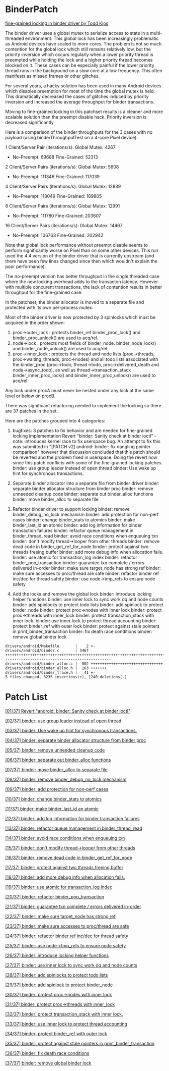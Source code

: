 # BinderPatch
[fine-grained locking in binder driver by Todd Kjos](https://www.mail-archive.com/linux-kernel@vger.kernel.org/msg1434375.html)

The binder driver uses a global mutex to serialize access to state in a
multi-threaded environment. This global lock has been increasingly
problematic as Android devices have scaled to more cores. The problem is
not so much contention for the global lock which still remains relatively
low, but the priority inversion which occurs regularly when a lower
priority thread is preempted while holding the lock and a higher priority
thread becomes blocked on it. These cases can be especially painful if the
lower priority thread runs in the background on a slow core at a low
frequency. This often manifests as missed frames or other glitches.

For several years, a hacky solution has been used in many Android devices
which disables preemption for most of the time the global mutex is held.
This dramatically decreased the cases of glitches induced by priority
inversion and increased the average throughput for binder transactions.

Moving to fine-grained locking in this patchset results is a cleaner
and more scalable solution than the preempt disable hack. Priority
inversion is decreased significantly.

Here is a comparison of the binder throughputs for the 3 cases
with no payload (using binderThroughputTest on a 4-core Pixel device):

1 Client/Server Pair (iterations/s):
Global Mutex:    4267
+ No-Preempt:   69688
Fine-Grained:   52313

2 Client/Server Pairs (iterations/s):
Global Mutex:     5608
+ No-Preempt:   111346
Fine-Grained:   117039

4 Client/Server Pairs (iterations/s):
Global Mutex:    12839
+ No-Preempt:   118049
Fine-Grained:   189805

8 Client/Server Pairs (iterations/s):
Global Mutex:    12991
+ No-Preempt:   111780
Fine-Grained:   203607

16 Client/Server Pairs (iterations/s):
Global Mutex:    14467
+ No-Preempt:   106763
Fine-Grained:   202942

Note that global lock performance without preempt disable seems to perform
significantly worse on Pixel than on some other devices. This run used the
4.4 version of the binder driver that is currently upstream (and there
have been few lines changed since then which wouldn't explain the poor
performance).

The no-preempt version has better throughput in the single threaded case
where the new locking overhead adds to the transacton latency. However
with multiple concurent transactions, the lack of contention results in
better throughput for the fine-grained case.

In the patchset, the binder allocator is moved to a separate file and
protected with its own per-process mutex.

Most of the binder driver is now protected by 3 spinlocks which must be
acquired in the order shown:
1) proc->outer_lock : protects binder_ref binder_proc_lock() and
   binder_proc_unlock() are used to acq/rel.
2) node->lock : protects most fields of binder_node.  binder_node_lock()
   and binder_node_unlock() are used to acq/rel
3) proc->inner_lock : protects the thread and node lists (proc->threads,
   proc->waiting_threads, proc->nodes) and all todo lists associated with
   the binder_proc (proc->todo, thread->todo, proc->delivered_death and
   node->async_todo), as well as thread->transaction_stack
   binder_inner_proc_lock() and binder_inner_proc_unlock() are used
   to acq/rel

Any lock under procA must never be nested under any lock at the same
level or below on procB.

There was significant refactoring needed to implement the locking so there
are 37 patches in the set.

Here are the patches grouped into 4 categories:

1) bugfixes: 3 patches to fix behavior and are
   needed for fine-grained locking implementation
        Revert "binder: Sanity check at binder ioctl"
          - note: introduces kernel race to fix userspace bug. An
                  attempt to fix this was submitted in
                  "[PATCH v2] android: binder: fix dangling pointer comparison"
                  however that discussion concluded that this
                  patch should be reverted and the problem fixed
                  in userspace. Doing the revert now since this patch
                  conflicts with some of the fine-grained locking
                  patches.
        binder: use group leader instead of open thread
        binder: Use wake up hint for synchronous transactions.

2) Separate binder allocator into a separate file from binder driver
        binder: separate binder allocator structure from binder proc
        binder: remove unneeded cleanup code
        binder: separate out binder_alloc functions
        binder: move binder_alloc to separate file

3) Refactor binder driver to support locking
        binder: remove binder_debug_no_lock mechanism
        binder: add protection for non-perf cases
        binder: change binder_stats to atomics
        binder: make binder_last_id an atomic
        binder: add log information for binder transaction failures
        binder: refactor queue management in binder_thread_read
        binder: avoid race conditions when enqueuing txn 
        binder: don't modify thread->looper from other threads
        binder: remove dead code in binder_get_ref_for_node
        binder: protect against two threads freeing buffer
        binder: add more debug info when allocation fails.
        binder: use atomic for transaction_log index
        binder: refactor binder_pop_transaction
        binder: guarantee txn complete / errors delivered in-order
        binder: make sure target_node has strong ref 
        binder: make sure accesses to proc/thread are safe
        binder: refactor binder ref inc/dec for thread safety
        binder: use node->tmp_refs to ensure node safety

4) Add the locks and remove the global lock
        binder: introduce locking helper functions
        binder: use inner lock to sync work dq and node counts
        binder: add spinlocks to protect todo lists
        binder: add spinlock to protect binder_node
        binder: protect proc->nodes with inner lock
        binder: protect proc->threads with inner_lock
        binder: protect transaction_stack with inner lock.
        binder: use inner lock to protect thread accounting
        binder: protect binder_ref with outer lock
        binder: protect against stale pointers in print_binder_transaction
        binder: fix death race conditions
        binder: remove global binder lock

```
drivers/android/Makefile       |    2 +-
drivers/android/binder.c       | 3467 +++++++++++++++++++++++++++++++++++++++++++++++++++++++++++++++++++++++++++++++++++++++++------------------------------------------------
drivers/android/binder_alloc.c |  802 ++++++++++++++++++++++++++++++++
drivers/android/binder_alloc.h |  163 +++++++
drivers/android/binder_trace.h |   41 +-
5 files changed, 3235 insertions(+), 1240 deletions(-)
```
# Patch List
[[01/37] Revert "android: binder: Sanity check at binder ioctl"](https://patchwork.kernel.org/patch/9817743/)

[[02/37] binder: use group leader instead of open thread](https://patchwork.kernel.org/patch/9817803/)

[[03/37] binder: Use wake up hint for synchronous transactions.](https://patchwork.kernel.org/patch/9817747/)

[[04/37] binder: separate binder allocator structure from binder proc](https://patchwork.kernel.org/patch/9817745/)

[[05/37] binder: remove unneeded cleanup code](https://patchwork.kernel.org/patch/9817817/)

[[06/37] binder: separate out binder_alloc functions](https://patchwork.kernel.org/patch/9817753/)

[[07/37] binder: move binder_alloc to separate file](https://patchwork.kernel.org/patch/9817759/)

[[08/37] binder: remove binder_debug_no_lock mechanism](https://patchwork.kernel.org/patch/9817811/)

[[09/37] binder: add protection for non-perf cases](https://patchwork.kernel.org/patch/9817749/)

[[10/37] binder: change binder_stats to atomics](https://patchwork.kernel.org/patch/9817755/)

[[11/37] binder: make binder_last_id an atomic](https://patchwork.kernel.org/patch/9817809/)

[[12/37] binder: add log information for binder transaction failures](https://patchwork.kernel.org/patch/9817751/)

[[13/37] binder: refactor queue management in binder_thread_read](https://patchwork.kernel.org/patch/9817757/)

[[14/37] binder: avoid race conditions when enqueuing txn](https://patchwork.kernel.org/patch/9817813/)

[[15/37] binder: don't modify thread->looper from other threads](https://patchwork.kernel.org/patch/9817799/)

[[16/37] binder: remove dead code in binder_get_ref_for_node](https://patchwork.kernel.org/patch/9817819/)

[[17/37] binder: protect against two threads freeing buffer](https://patchwork.kernel.org/patch/9817815/)

[[18/37] binder: add more debug info when allocation fails.](https://patchwork.kernel.org/patch/9817797/)

[[19/37] binder: use atomic for transaction_log index](https://patchwork.kernel.org/patch/9817807/)

[[20/37] binder: refactor binder_pop_transaction](https://patchwork.kernel.org/patch/9817793/)

[[21/37] binder: guarantee txn complete / errors delivered in-order](https://patchwork.kernel.org/patch/9817805/)

[[22/37] binder: make sure target_node has strong ref](https://patchwork.kernel.org/patch/9817787/)

[[23/37] binder: make sure accesses to proc/thread are safe](https://patchwork.kernel.org/patch/9817785/)

[[24/37] binder: refactor binder ref inc/dec for thread safety](https://patchwork.kernel.org/patch/9817781/)

[[25/37] binder: use node->tmp_refs to ensure node safety](https://patchwork.kernel.org/patch/9817795/)

[[26/37] binder: introduce locking helper functions](https://patchwork.kernel.org/patch/9817791/)

[[27/37] binder: use inner lock to sync work dq and node counts](https://patchwork.kernel.org/patch/9817789/)

[[28/37] binder: add spinlocks to protect todo lists](https://patchwork.kernel.org/patch/9817769/)

[[29/37] binder: add spinlock to protect binder_node](https://patchwork.kernel.org/patch/9817777/)

[[30/37] binder: protect proc->nodes with inner lock](https://patchwork.kernel.org/patch/9817783/)

[[31/37] binder: protect proc->threads with inner_lock](https://patchwork.kernel.org/patch/9817775/)

[[32/37] binder: protect transaction_stack with inner lock.](https://patchwork.kernel.org/patch/9817779/)

[[33/37] binder: use inner lock to protect thread accounting](https://patchwork.kernel.org/patch/9817763/)

[[34/37] binder: protect binder_ref with outer lock](https://patchwork.kernel.org/patch/9817771/)

[[35/37] binder: protect against stale pointers in print_binder_transaction](https://patchwork.kernel.org/patch/9817761/)

[[36/37] binder: fix death race conditions](https://patchwork.kernel.org/patch/9817765/)

[[37/37] binder: remove global binder lock](https://patchwork.kernel.org/patch/9817773/)

